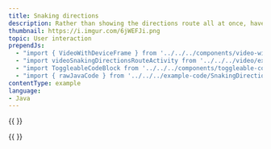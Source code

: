 ```yaml
---
title: Snaking directions
description: Rather than showing the directions route all at once, have it "snake" from the origin to destination.
thumbnail: https://i.imgur.com/6jWEFJi.png
topic: User interaction
prependJs:
  - "import { VideoWithDeviceFrame } from '../../../components/video-with-device-frame'"
  - "import videoSnakingDirectionsRouteActivity from '../../../video/example-snaking-directions-line.mp4'"
  - "import ToggleableCodeBlock from '../../../components/toggleable-code-block'"
  - "import { rawJavaCode } from '../../../example-code/SnakingDirectionsRouteActivity.js'"
contentType: example
language:
- Java
---
```


{{
  <VideoWithDeviceFrame
    videoFile={videoSnakingDirectionsRouteActivity}
    rotation="vertical"
    device="pixel-2"
  />
}}

<!-- Any notes about this example would go here.  -->

{{
  <ToggleableCodeBlock
    java={rawJavaCode}
  />
}}
